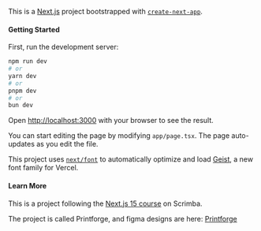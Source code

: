 This is a [Next.js](https://nextjs.org) project bootstrapped with [`create-next-app`](https://nextjs.org/docs/app/api-reference/cli/create-next-app).

#### Getting Started

First, run the development server:

```bash
npm run dev
# or
yarn dev
# or
pnpm dev
# or
bun dev
```

Open [http://localhost:3000](http://localhost:3000) with your browser to see the result.

You can start editing the page by modifying `app/page.tsx`. The page auto-updates as you edit the file.

This project uses [`next/font`](https://nextjs.org/docs/app/building-your-application/optimizing/fonts) to automatically optimize and load [Geist](https://vercel.com/font), a new font family for Vercel.

#### Learn More

This is a project following the [Next.js 15 course](https://scrimba.com/learn-nextjs-c02moisq6a) on Scrimba.

The project is called Printforge, and figma designs are here: [Printforge](https://www.figma.com/design/AhRMvZ8bxl9CGaSpMfy8e4/Printforge?node-id=0-1&p=f&t=Zr03u6UyzuvIhE8y-0)
